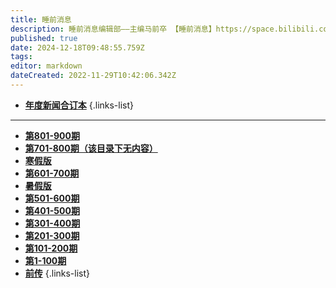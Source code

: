 ```yaml
---
title: 睡前消息
description: 睡前消息编辑部——主编马前卒 【睡前消息】https://space.bilibili.com/316568752【文稿合集】https://mp.weixin.qq.com/mp/appmsgalbum?action=getalbum&album_id=3119370632720400390
published: true
date: 2024-12-18T09:48:55.759Z
tags: 
editor: markdown
dateCreated: 2022-11-29T10:42:06.342Z
---
```


- [**年度新闻合订本**](./main/annual.md)
{.links-list}

---

- [**第801-900期**](./main/801-900.md)
- [**第701-800期（该目录下无内容）**](./main/701-800.md)
- [**寒假版**](./main/winterbreak2023.md)
- [**第601-700期**](./main/601-700.md)
- [**暑假版**](./main/summerbreak.md)
- [**第501-600期**](./main/501-600.md)
- [**第401-500期**](./main/401-500.md)
- [**第301-400期**](./main/301-400.md)
- [**第201-300期**](./main/201-300.md)
- [**第101-200期**](./main/101-200.md)
- [**第1-100期**](./main/1-100.md)
- [**前传**](./main/prequel.md)
{.links-list}